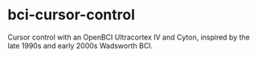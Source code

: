 # bci-cursor-control
Cursor control with an OpenBCI Ultracortex IV and Cyton, inspired by the late 1990s and early 2000s Wadsworth BCI.
